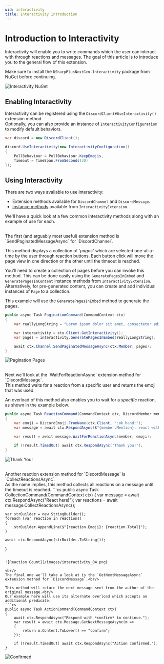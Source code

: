 ```yaml
---
uid: interactivity
title: Interactivity Introduction
---
```


# Introduction to Interactivity
Interactivity will enable you to write commands which the user can interact with through reactions and messages.
The goal of this article is to introduce you to the general flow of this extension.

Make sure to install the `DSharpPlusNextGen.Interactivity` package from NuGet before continuing.

![Interactivity NuGet](/images/interactivity_01.png)

## Enabling Interactivity
Interactivity can be registered using the `DiscordClient#UseInteractivity()` extension method.<br/>
Optionally, you can also provide an instance of `InteractivityConfiguration` to modify default behaviors.

```cs
var discord = new DiscordClient();

discord.UseInteractivity(new InteractivityConfiguration() 
{ 
    PollBehaviour = PollBehaviour.KeepEmojis,
    Timeout = TimeSpan.FromSeconds(30)
});
```

## Using Interactivity

There are two ways available to use interactivity: 

* Extension methods available for `DiscordChannel` and `DiscordMessage`.
* [Instance methods](xref:DSharpPlusNextGen.Interactivity.InteractivityExtension#methods) available from `InteractivityExtension`.

We'll have a quick look at a few common interactivity methods along with an example of use for each.

<br/>
The first (and arguably most useful) extension method is `SendPaginatedMessageAsync` for `DiscordChannel`.

This method displays a collection of *'pages'* which are selected one-at-a-time by the user through reaction buttons.
Each button click will move the page view in one direction or the other until the timeout is reached.

You'll need to create a collection of pages before you can invoke this method. 
This can be done easily using the `GeneratePagesInEmbed` and `GeneratePagesInContent` instance methods from `InteractivityExtension`.<br/>
Alternatively, for pre-generated content, you can create and add individual instances of `Page` to a collection.

This example will use the `GeneratePagesInEmbed` method to generate the pages.
```cs
public async Task PaginationCommand(CommandContext ctx)
{
    var reallyLongString = "Lorem ipsum dolor sit amet, consectetur adipiscing ..."

    var interactivity = ctx.Client.GetInteractivity();
    var pages = interactivity.GeneratePagesInEmbed(reallyLongString);

    await ctx.Channel.SendPaginatedMessageAsync(ctx.Member, pages);
}
```

![Pagination Pages](/images/interactivity_02.png)

<br/>
Next we'll look at the `WaitForReactionAsync` extension method for `DiscordMessage`.<br/>
This method waits for a reaction from a specific user and returns the emoji that was used.

An overload of this method also enables you to wait for a *specific* reaction, as shown in the example below.
```cs
public async Task ReactionCommand(CommandContext ctx, DiscordMember member)
{
    var emoji = DiscordEmoji.FromName(ctx.Client, ":ok_hand:");
    var message = await ctx.RespondAsync($"{member.Mention}, react with {emoji}.");

    var result = await message.WaitForReactionAsync(member, emoji);

    if (!result.TimedOut) await ctx.RespondAsync("Thank you!");
}
```

![Thank You!](/images/interactivity_03.png)

<br/>
Another reaction extension method for `DiscordMessage` is `CollectReactionsAsync`.<br/>
As the name implies, this method collects all reactions on a message until the timeout is reached.
```cs
public async Task CollectionCommand(CommandContext ctx)
{
    var message = await ctx.RespondAsync("React here!");
    var reactions = await message.CollectReactionsAsync();

    var strBuilder = new StringBuilder();
    foreach (var reaction in reactions)
    {
        strBuilder.AppendLine($"{reaction.Emoji}: {reaction.Total}");
    }

    await ctx.RespondAsync(strBuilder.ToString());
}
```

![Reaction Count](/images/interactivity_04.png)

<br/>
The final one we'll take a look at is the `GetNextMessageAsync` extension method for `DiscordMessage`.<br/>

This method will return the next message sent from the author of the original message.<br/>
Our example here will use its alternate overload which accepts an additional predicate.
```cs
public async Task ActionCommand(CommandContext ctx)
{
    await ctx.RespondAsync("Respond with *confirm* to continue.");
    var result = await ctx.Message.GetNextMessageAsync(m =>
    {
        return m.Content.ToLower() == "confirm";
    });

    if (!result.TimedOut) await ctx.RespondAsync("Action confirmed.");
}
```

![Confirmed](/images/interactivity_05.png)